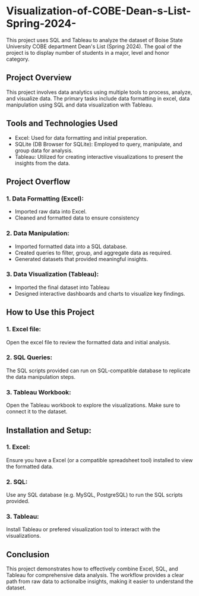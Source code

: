 # Visualization-of-COBE-Dean-s-List-Spring-2024-
This project uses SQL and Tableau to analyze the dataset of Boise State University COBE department Dean's List (Spring 2024). The goal of the project is to display number of students in a major, level and honor category.

## Project Overview 
This project involves data analytics using multiple tools to process, analyze, and visualize data. The primary tasks include data formatting in excel, data manipulation using SQL and data visualization with Tableau.


## Tools and Technologies Used
* Excel: Used for data formatting and initial preperation.
* SQLite (DB Browser for SQLite): Employed to query, manipulate, and group data for analysis.
* Tableau: Utilized for creating interactive visualizations to present the insights from the data.

## Project Overflow
### 1. Data Formatting (Excel):
* Imported raw data into Excel.
* Cleaned and formatted data to ensure consistency
### 2. Data Manipulation:
* Imported formatted data into a SQL database.
* Created queries to filter, group, and aggregate data as required.
* Generated datasets that provided meaningful insights.
### 3. Data Visualization (Tableau):
* Imported the final dataset into Tableau
* Designed interactive dashboards and charts to visualize key findings.

## How to Use this Project
### 1. Excel file: 
Open the excel file to review the formatted data and initial analysis.
### 2. SQL Queries: 
The SQL scripts provided can run on SQL-compatible database to replicate the data manipulation steps.
### 3. Tableau Workbook: 
Open the Tableau workbook to explore the visualizations. Make sure to connect it to the dataset.
## Installation and Setup:
### 1. Excel: 
Ensure you have a Excel (or a compatible spreadsheet tool) installed to view the formatted data.
### 2. SQL:
Use any SQL database (e.g. MySQL, PostgreSQL) to run the SQL scripts provided.
### 3. Tableau:
Install Tableau or prefered visualization tool to interact with the visualizations.

## Conclusion
This project demonstrates how to effectively combine Excel, SQL, and Tableau for comprehensive data analysis. The workflow provides a clear path from raw data to actionalbe insights, making it easier to understand the dataset.
